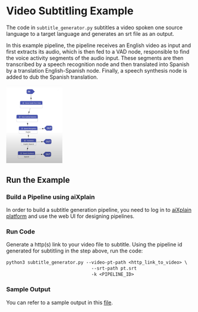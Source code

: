 # Video Subtitling Example

The code in `subtitle_generator.py` subtitles a video spoken one source language to a target language and generates an srt file as an output.

In this example pipeline, the pipeline receives an English video as input and first extracts its audio, which is then fed to a VAD node, responsible to find the voice activity segments of the audio input. These segments are then transcribed by a speech recognition node and then translated into Spanish by a translation English-Spanish node. Finally, a speech synthesis node is added to dub the Spanish translation.

<img src="../../assets/designer-subtitling-sample.png" width=30% height=30%>

## Run the Example

### Build a Pipeline using aiXplain

In order to build a subtitle generation pipeline, you need to log in to [aiXplain platform](https://platform.aixplain.com/) and use the web UI for designing pipelines.

### Run Code

Generate a http(s) link to your video file to subtitle.
Using the pipeline id generated for subtitling in the step above, run the code:

```
python3 subtitle_generator.py --video-pt-path <http_link_to_video> \
                                --srt-path pt.srt
                                -k <PIPELINE_ID>
```

### Sample Output

You can refer to a sample output in this [file](../../assets/subtitle-generator-output.json).
